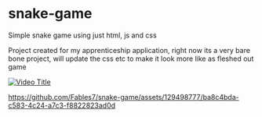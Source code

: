 # snake-game
Simple snake game using just html, js and css

Project created for my apprenticeship application, right now its a very bare bone project, will update the css etc to make it look more like as fleshed out game

[![Video Title](https://img.youtube.com/vi/XVJhVx6ps80/0.jpg)](https://www.youtube.com/watch?v=XVJhVx6ps80)

https://github.com/Fables7/snake-game/assets/129498777/ba8c4bda-c583-4c24-a7c3-f8822823ad0d
